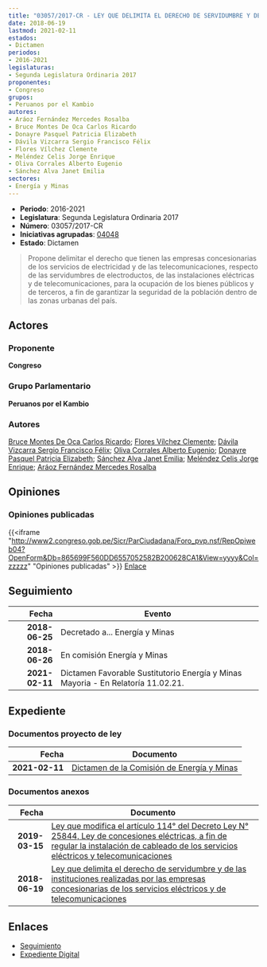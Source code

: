 ```yaml
---
title: "03057/2017-CR - LEY QUE DELIMITA EL DERECHO DE SERVIDUMBRE Y DE LAS INSTALACIONES REALIZADAS POR LAS EMPRESAS CONCESIONARIAS DE LOS SERVICIOS ELÉCTRICOS Y DE TELECOMUNICACIONES"
date: 2018-06-19
lastmod: 2021-02-11
estados:
- Dictamen
periodos:
- 2016-2021
legislaturas:
- Segunda Legislatura Ordinaria 2017
proponentes:
- Congreso
grupos:
- Peruanos por el Kambio
autores:
- Aráoz Fernández Mercedes Rosalba
- Bruce Montes De Oca Carlos Ricardo
- Donayre Pasquel Patricia Elizabeth
- Dávila Vizcarra Sergio Francisco Félix
- Flores Vílchez Clemente
- Meléndez Celis Jorge Enrique
- Oliva Corrales Alberto Eugenio
- Sánchez Alva Janet Emilia
sectores:
- Energía y Minas
---
```

- **Periodo**: 2016-2021
- **Legislatura**: Segunda Legislatura Ordinaria 2017
- **Número**: 03057/2017-CR
- **Iniciativas agrupadas**: [04048](../../04000/04048)
- **Estado**: Dictamen

> Propone delimitar el derecho que tienen las empresas concesionarias de los servicios de electricidad y de las telecomunicaciones, respecto de las servidumbres de electroductos, de las instalaciones eléctricas y de telecomunicaciones, para la ocupación de los bienes públicos y de terceros, a fin de garantizar la seguridad de la población dentro de las zonas urbanas del país.


## Actores

### Proponente

**Congreso**

### Grupo Parlamentario

**Peruanos por el Kambio**

### Autores

[Bruce Montes De Oca Carlos Ricardo](mailto:mailto:cbruce@congreso.gob.pe); [Flores Vílchez Clemente](mailto:mailto:cflores@congreso.gob.pe); [Dávila Vizcarra Sergio Francisco Félix](mailto:mailto:sdavila@congreso.gob.pe); [Oliva Corrales Alberto Eugenio](mailto:mailto:aoliva@congreso.gob.pe); [Donayre Pasquel Patricia Elizabeth](mailto:mailto:pdonayre@congreso.gob.pe); [Sánchez Alva Janet Emilia](mailto:mailto:jsancheza@congreso.gob.pe); [Meléndez Celis Jorge Enrique](mailto:mailto:jmelendez@congreso.gob.pe); [Aráoz Fernández Mercedes Rosalba](mailto:mailto:maraoz@congreso.gob.pe)

## Opiniones

### Opiniones publicadas

{{<iframe "http://www2.congreso.gob.pe/Sicr/ParCiudadana/Foro_pvp.nsf/RepOpiweb04?OpenForm&Db=865699F560DD6557052582B200628CA1&View=yyyy&Col=zzzzz" "Opiniones publicadas" >}}
[Enlace](http://www2.congreso.gob.pe/Sicr/ParCiudadana/Foro_pvp.nsf/RepOpiweb04?OpenForm&Db=865699F560DD6557052582B200628CA1&View=yyyy&Col=zzzzz)


## Seguimiento

| Fecha | Evento |
|------:|--------|
| **2018-06-25** | Decretado a... Energía y Minas |
| **2018-06-26** | En comisión Energía y Minas |
| **2021-02-11** | Dictamen Favorable Sustitutorio Energía y Minas Mayoria - En Relatoría 11.02.21. |

## Expediente

### Documentos proyecto de ley

| Fecha | Documento |
|------:|-----------|
| **2021-02-11** | [Dictamen de la Comisión de Energía y Minas](https://leyes.congreso.gob.pe/Documentos/2016_2021/Dictamenes/Proyectos_de_Ley/03057DC11MAY20210211.pdf) |

### Documentos anexos

| Fecha | Documento |
|------:|-----------|
| **2019-03-15** | [Ley que modifica el artículo 114° del Decreto Ley N° 25844, Ley de concesiones eléctricas, a fin de regular la instalación de cableado de los servicios eléctricos y telecomunicaciones](http://www.leyes.congreso.gob.pe/Documentos/2016_2021/Proyectos_de_Ley_y_de_Resoluciones_Legislativas/PL0403620190314.pdf) |
| **2018-06-19** | [Ley que delimita el derecho de servidumbre y de las instituciones realizadas por las empresas concesionarias de los servicios eléctricos y de telecomunicaciones](http://www.leyes.congreso.gob.pe/Documentos/2016_2021/Proyectos_de_Ley_y_de_Resoluciones_Legislativas/PL0305720180619..pdf) |

## Enlaces

- [Seguimiento](http://www2.congreso.gob.pe/Sicr/TraDocEstProc/CLProLey2016.nsf/f7fff46988ca05b1052578e100829cc7/41a68c8f0ee2982f052582b20062264a?OpenDocument)
- [Expediente Digital](http://www2.congreso.gob.pe/Sicr/TraDocEstProc/Expvirt_2011.nsf/visbusqptramdoc1621/03057?opendocument)

